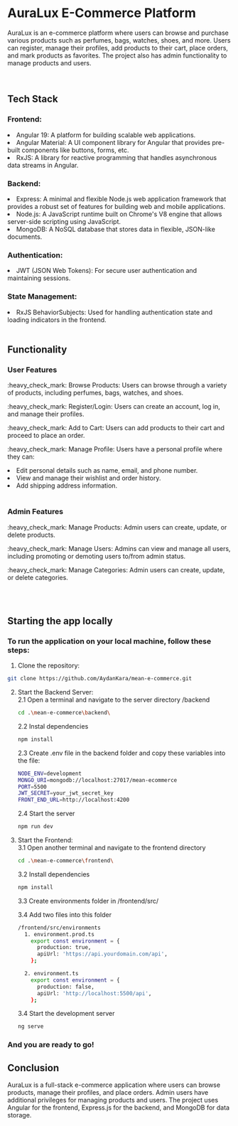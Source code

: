 <h1>AuraLux E-Commerce Platform</h1>
<p>AuraLux is an e-commerce platform where users can browse and purchase various products such as perfumes, bags, watches, shoes, and more. Users can register, manage their profiles, add products to their cart, place orders, and mark products as favorites. The project also has admin functionality to manage products and users.</p>
<br>

<h2>Tech Stack</h2>
<h3>Frontend:</h3>
<li>Angular 19: A platform for building scalable web applications.</li>
<li>Angular Material: A UI component library for Angular that provides pre-built components like buttons, forms, etc.</li>
<li>RxJS: A library for reactive programming that handles asynchronous data streams in Angular.</li>

<h3>Backend:</h3>
<li>Express: A minimal and flexible Node.js web application framework that provides a robust set of features for building web and mobile applications.</li>
<li>Node.js: A JavaScript runtime built on Chrome's V8 engine that allows server-side scripting using JavaScript.</li>
<li>MongoDB: A NoSQL database that stores data in flexible, JSON-like documents.</li>

<h3>Authentication:</h3>
<li>JWT (JSON Web Tokens): For secure user authentication and maintaining sessions.</li>

<h3>State Management:</h3>
<li>RxJS BehaviorSubjects: Used for handling authentication state and loading indicators in the frontend.</li>

<br>

<h2>Functionality</h2>

<h3>User Features</h3>
<p>:heavy_check_mark: Browse Products: Users can browse through a variety of products, including perfumes, bags, watches, and shoes.</p>
<p>:heavy_check_mark: Register/Login: Users can create an account, log in, and manage their profiles.</p>
<p>:heavy_check_mark: Add to Cart: Users can add products to their cart and proceed to place an order.</p>
<p>:heavy_check_mark: Manage Profile: Users have a personal profile where they can:</p>
	<li>Edit personal details such as name, email, and phone number.</li>
	<li>View and manage their wishlist and order history.</li>
	<li>Add shipping address information.</li>

<br>

<h3>Admin Features</h3>
<p>:heavy_check_mark: Manage Products: Admin users can create, update, or delete products.</p>
<p>:heavy_check_mark: Manage Users: Admins can view and manage all users, including promoting or demoting users to/from admin status.</p>
<p>:heavy_check_mark: Manage Categories: Admin users can create, update, or delete categories.</p>
<br>
<br>
<h2>Starting the app locally</h2>

<h3>To run the application on your local machine, follow these steps:</h3>

1. Clone the repository:

```bash
git clone https://github.com/AydanKara/mean-e-commerce.git
```

2. Start the Backend Server: <br>
   2.1 Open a terminal and navigate to the server directory /backend

   ```bash
   cd .\mean-e-commerce\backend\
   ```

   2.2 Instal dependencies

   ```bash
   npm install
   ```

   2.3 Create .env file in the backend folder and copy these variables into the file:

   ```bash
   NODE_ENV=development
   MONGO_URI=mongodb://localhost:27017/mean-ecommerce
   PORT=5500
   JWT_SECRET=your_jwt_secret_key
   FRONT_END_URL=http://localhost:4200
   ```

   2.4 Start the server

   ```bash
   npm run dev
   ```

3. Start the Frontend: <br>
   3.1 Open another terminal and navigate to the frontend directory

   ```bash
   cd .\mean-e-commerce\frontend\
   ```

   3.2 Install dependencies

   ```bash
   npm install
   ```

   3.3 Create environments folder in /frontend/src/

   3.4 Add two files into this folder

   ```bash
   /frontend/src/environments
     1. environment.prod.ts
       export const environment = {
         production: true,
         apiUrl: 'https://api.yourdomain.com/api',
       };

     2. environment.ts
       export const environment = {
         production: false,
         apiUrl: 'http://localhost:5500/api',
       };
   ```

   3.4 Start the development server

   ```bash
   ng serve
   ```

<h3>And you are ready to go!</h3>

<h2>Conclusion</h2>
<p>AuraLux is a full-stack e-commerce application where users can browse products, manage their profiles, and place orders. Admin users have additional privileges for managing products and users. The project uses Angular for the frontend, Express.js for the backend, and MongoDB for data storage.</p>

